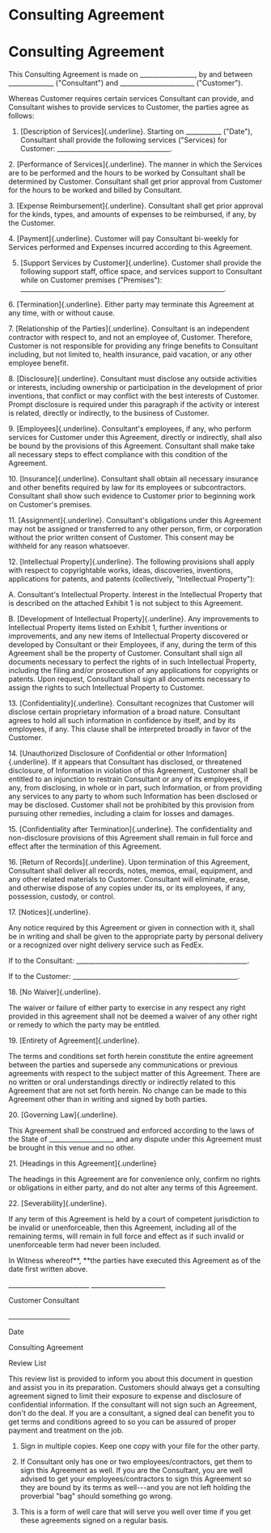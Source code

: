 # Consulting Agreement

# Consulting Agreement

This Consulting Agreement is made on \_\_\_\_\_\_\_\_\_\_\_\_\_\_\_\_\_,
by and between \_\_\_\_\_\_\_\_\_\_\_\_\_\_ ("Consultant") and
\_\_\_\_\_\_\_\_\_\_\_\_\_\_\_\_\_\_\_\_\_\_\_ ("Customer").

Whereas Customer requires certain services Consultant can provide, and
Consultant wishes to provide services to Customer, the parties agree as
follows:

1.  [Description of Services]{.underline}. Starting on
    \_\_\_\_\_\_\_\_\_\_\_ ("Date"), Consultant shall provide the
    following services ("Services) for Customer:
    \_\_\_\_\_\_\_\_\_\_\_\_\_\_\_\_\_\_\_\_\_\_\_\_\_\_\_\_\_\_\_\_\_\_\_.

2\. [Performance of Services]{.underline}. The manner in which the
Services are to be performed and the hours to be worked by Consultant
shall be determined by Customer. Consultant shall get prior approval
from Customer for the hours to be worked and billed by Consultant.

3\. [Expense Reimbursement]{.underline}. Consultant shall get prior
approval for the kinds, types, and amounts of expenses to be reimbursed,
if any, by the Customer.

4\. [Payment]{.underline}. Customer will pay Consultant bi-weekly for
Services performed and Expenses incurred according to this Agreement.

5.  [Support Services by Customer]{.underline}. Customer shall provide
    the following support staff, office space, and services support to
    Consultant while on Customer premises ("Premises"):
    \_\_\_\_\_\_\_\_\_\_\_\_\_\_\_\_\_\_\_\_\_\_\_\_\_\_\_\_\_\_\_\_\_\_\_\_\_\_\_\_\_\_\_\_\_\_\_\_\_\_\_\_\_\_\_\_\_\_\_\_\_\_\_.

6\. [Termination]{.underline}. Either party may terminate this Agreement
at any time, with or without cause.

7\. [Relationship of the Parties]{.underline}. Consultant is an
independent contractor with respect to, and not an employee of,
Customer. Therefore, Customer is not responsible for providing any
fringe benefits to Consultant including, but not limited to, health
insurance, paid vacation, or any other employee benefit.

8\. [Disclosure]{.underline}. Consultant must disclose any outside
activities or interests, including ownership or participation in the
development of prior inventions, that conflict or may conflict with the
best interests of Customer. Prompt disclosure is required under this
paragraph if the activity or interest is related, directly or
indirectly, to the business of Customer.

9\. [Employees]{.underline}. Consultant's employees, if any, who perform
services for Customer under this Agreement, directly or indirectly,
shall also be bound by the provisions of this Agreement. Consultant
shall make take all necessary steps to effect compliance with this
condition of the Agreement.

10\. [Insurance]{.underline}. Consultant shall obtain all necessary
insurance and other benefits required by law for its employees or
subcontractors. Consultant shall show such evidence to Customer prior to
beginning work on Customer's premises.

11\. [Assignment]{.underline}. Consultant\'s obligations under this
Agreement may not be assigned or transferred to any other person, firm,
or corporation without the prior written consent of Customer. This
consent may be withheld for any reason whatsoever.

12\. [Intellectual Property]{.underline}. The following provisions shall
apply with respect to copyrightable works, ideas, discoveries,
inventions, applications for patents, and patents (collectively,
\"Intellectual Property\"):

A. Consultant\'s Intellectual Property. Interest in the Intellectual
Property that is described on the attached Exhibit 1 is not subject to
this Agreement.

B. [Development of Intellectual Property]{.underline}. Any improvements
to Intellectual Property items listed on Exhibit 1, further inventions
or improvements, and any new items of Intellectual Property discovered
or developed by Consultant or their Employees, if any, during the term
of this Agreement shall be the property of Customer. Consultant shall
sign all documents necessary to perfect the rights of in such
Intellectual Property, including the filing and/or prosecution of any
applications for copyrights or patents. Upon request, Consultant shall
sign all documents necessary to assign the rights to such Intellectual
Property to Customer.

13\. [Confidentiality]{.underline}. Consultant recognizes that Customer
will disclose certain proprietary information of a broad nature.
Consultant agrees to hold all such information in confidence by itself,
and by its employees, if any. This clause shall be interpreted broadly
in favor of the Customer.

14\. [Unauthorized Disclosure of Confidential or other
Information]{.underline}. If it appears that Consultant has disclosed,
or threatened disclosure, of Information in violation of this Agreement,
Customer shall be entitled to an injunction to restrain Consultant or
any of its employees, if any, from disclosing, in whole or in part, such
Information, or from providing any services to any party to whom such
Information has been disclosed or may be disclosed. Customer shall not
be prohibited by this provision from pursuing other remedies, including
a claim for losses and damages.

15\. [Confidentiality after Termination]{.underline}. The
confidentiality and non-disclosure provisions of this Agreement shall
remain in full force and effect after the termination of this Agreement.

16\. [Return of Records]{.underline}. Upon termination of this
Agreement, Consultant shall deliver all records, notes, memos, email,
equipment, and any other related materials to Customer. Consultant will
eliminate, erase, and otherwise dispose of any copies under its, or its
employees, if any, possession, custody, or control.

17\. [Notices]{.underline}.

Any notice required by this Agreement or given in connection with it,
shall be in writing and shall be given to the appropriate party by
personal delivery or a recognized over night delivery service such as
FedEx.

If to the Consultant:
\_\_\_\_\_\_\_\_\_\_\_\_\_\_\_\_\_\_\_\_\_\_\_\_\_\_\_\_\_\_\_\_\_\_\_\_\_\_\_\_\_\_\_\_\_\_\_\_\_\_\_\_\_.

If to the Customer:
\_\_\_\_\_\_\_\_\_\_\_\_\_\_\_\_\_\_\_\_\_\_\_\_\_\_\_\_\_\_\_\_\_\_\_\_\_\_\_\_\_\_\_\_\_\_\_\_\_\_\_.

18\. [No Waiver]{.underline}.

The waiver or failure of either party to exercise in any respect any
right provided in this agreement shall not be deemed a waiver of any
other right or remedy to which the party may be entitled.

19\. [Entirety of Agreement]{.underline}.

The terms and conditions set forth herein constitute the entire
agreement between the parties and supersede any communications or
previous agreements with respect to the subject matter of this
Agreement. There are no written or oral understandings directly or
indirectly related to this Agreement that are not set forth herein. No
change can be made to this Agreement other than in writing and signed by
both parties.

20\. [Governing Law]{.underline}.

This Agreement shall be construed and enforced according to the laws of
the State of \_\_\_\_\_\_\_\_\_\_\_\_\_\_\_\_\_\_\_\_ and any dispute
under this Agreement must be brought in this venue and no other.

21\. [Headings in this Agreement]{.underline}

The headings in this Agreement are for convenience only, confirm no
rights or obligations in either party, and do not alter any terms of
this Agreement.

22\. [Severability]{.underline}.

If any term of this Agreement is held by a court of competent
jurisdiction to be invalid or unenforceable, then this Agreement,
including all of the remaining terms, will remain in full force and
effect as if such invalid or unenforceable term had never been included.

In Witness whereof**, **the parties have executed this Agreement as of
the date first written above.

\_\_\_\_\_\_\_\_\_\_\_\_\_\_\_\_\_\_\_\_\_\_\_\_\_
\_\_\_\_\_\_\_\_\_\_\_\_\_\_\_\_\_\_\_\_\_\_\_

Customer Consultant

\_\_\_\_\_\_\_\_\_\_\_\_\_\_\_\_\_\_\_

Date

Consulting Agreement

Review List

This review list is provided to inform you about this document in
question and assist you in its preparation. Customers should always get
a consulting agreement signed to limit their exposure to expense and
disclosure of confidential information. If the consultant will not sign
such an Agreement, don't do the deal. If you are a consultant, a signed
deal can benefit you to get terms and conditions agreed to so you can be
assured of proper payment and treatment on the job.

1.  Sign in multiple copies. Keep one copy with your file for the other
    party.

2.  If Consultant only has one or two employees/contractors, get them to
    sign this Agreement as well. If you are the Consultant, you are well
    advised to get your employees/contractors to sign this Agreement so
    they are bound by its terms as well---and you are not left holding
    the proverbial "bag" should something go wrong.

3.  This is a form of well care that will serve you well over time if
    you get these agreements signed on a regular basis.
